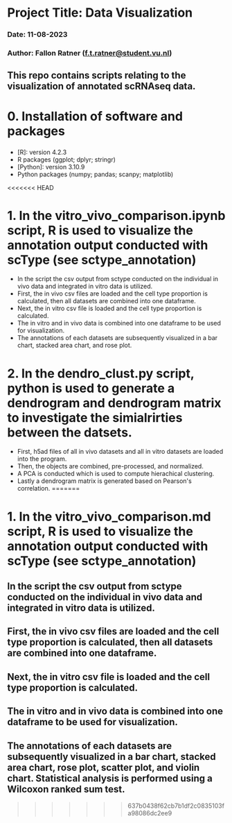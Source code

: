 # Project Title: Data Visualization
### Date: 11-08-2023
### Author: Fallon Ratner (f.t.ratner@student.vu.nl)
## This repo contains scripts relating to the visualization of annotated scRNAseq data.

# 0. Installation of software and packages
### 
* [R]: version 4.2.3
* R packages (ggplot; dplyr; stringr)
* [Python]: version 3.10.9
* Python packages (numpy; pandas; scanpy; matplotlib)

<<<<<<< HEAD
# 1. In the vitro_vivo_comparison.ipynb script, R is used to visualize the annotation output conducted with scType (see sctype_annotation)
* In the script the csv output from sctype conducted on the individual in vivo data and integrated in vitro data is utilized. 
* First, the in vivo csv files are loaded and the cell type proportion is calculated, then all datasets are combined into one dataframe.
* Next, the in vitro csv file is loaded and the cell type proportion is calculated.
* The in vitro and in vivo data is combined into one dataframe to be used for visualization.
* The annotations of each datasets are subsequently visualized in a bar chart, stacked area chart, and rose plot. 

# 2. In the dendro_clust.py script, python is used to generate a dendrogram and dendrogram matrix to investigate the simialrirties between the datsets.
* First, h5ad files of all in vivo datasets and all in vitro datasets are loaded into the program.
* Then, the objects are combined, pre-processed, and normalized.
* A PCA is conducted which is used to compute hierachical clustering.
* Lastly a dendrogram matrix is generated based on Pearson's correlation. 
=======
# 1. In the vitro_vivo_comparison.md script, R is used to visualize the annotation output conducted with scType (see sctype_annotation)
 ## In the script the csv output from sctype conducted on the individual in vivo data and integrated in vitro data is utilized. 
 ## First, the in vivo csv files are loaded and the cell type proportion is calculated, then all datasets are combined into one dataframe.
 ## Next, the in vitro csv file is loaded and the cell type proportion is calculated.
 ## The in vitro and in vivo data is combined into one dataframe to be used for visualization.
 ## The annotations of each datasets are subsequently visualized in a bar chart, stacked area chart, rose plot, scatter plot, and violin chart. Statistical analysis is performed using a Wilcoxon ranked sum test. 
>>>>>>> 637b0438f62cb7b1df2c0835103fa98086dc2ee9
